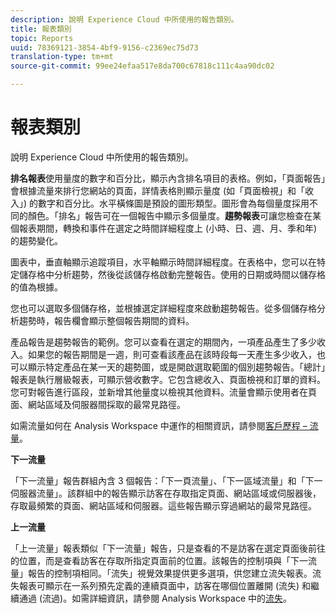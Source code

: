 ```yaml
---
description: 說明 Experience Cloud 中所使用的報告類別。
title: 報表類別
topic: Reports
uuid: 78369121-3854-4bf9-9156-c2369ec75d73
translation-type: tm+mt
source-git-commit: 99ee24efaa517e8da700c67818c111c4aa90dc02

---
```



# 報表類別

說明 Experience Cloud 中所使用的報告類別。

**排名報表**&#x200B;使用量度的數字和百分比，顯示內含排名項目的表格。例如，「頁面報告」會根據流量來排行您網站的頁面，詳情表格則顯示量度 (如「頁面檢視」和「收入」) 的數字和百分比。水平橫條圖是預設的圖形類型。圖形會為每個量度採用不同的顏色。「排名」報告可在一個報告中顯示多個量度。**趨勢報表**&#x200B;可讓您檢查在某個報表期間，轉換和事件在選定之時間詳細程度上 (小時、日、週、月、季和年) 的趨勢變化。

圖表中，垂直軸顯示追蹤項目，水平軸顯示時間詳細程度。在表格中，您可以在特定儲存格中分析趨勢，然後從該儲存格啟動完整報告。使用的日期或時間以儲存格的值為根據。

您也可以選取多個儲存格，並根據選定詳細程度來啟動趨勢報告。從多個儲存格分析趨勢時，報告欄會顯示整個報告期間的資料。

產品報告是趨勢報告的範例。您可以查看在選定的期間內，一項產品產生了多少收入。如果您的報告期間是一週，則可查看該產品在該時段每一天產生多少收入，也可以顯示特定產品在某一天的趨勢圖，或是開啟選取範圍的個別趨勢報告。「總計」報表是執行層級報表，可顯示營收數字。它包含總收入、頁面檢視和訂單的資料。您可對報告進行區段，並新增其他量度以檢視其他資料。流量會顯示使用者在頁面、網站區域及伺服器間採取的最常見路徑。

如需流量如何在 Analysis Workspace 中運作的相關資訊，請參閱[客戶歷程 – 流量](https://marketing.adobe.com/resources/help/zh_TW/analytics/analysis-workspace/flow.html)。

**下一流量**

「下一流量」報告群組內含 3 個報告：「下一頁流量」、「下一區域流量」和「下一伺服器流量」。該群組中的報告顯示訪客在存取指定頁面、網站區域或伺服器後，存取最頻繁的頁面、網站區域和伺服器。這些報告顯示穿過網站的最常見路徑。

**上一流量**

「上一流量」報表類似「下一流量」報告，只是查看的不是訪客在選定頁面後前往的位置，而是查看訪客在存取所指定頁面前的位置。該報告的控制項與「下一流量」報告的控制項相同。「流失」視覺效果提供更多選項，供您建立流失報表。流失報表可顯示在一系列預先定義的連續頁面中，訪客在哪個位置離開 (流失) 和繼續通過 (流過)。如需詳細資訊，請參閱 Analysis Workspace 中的[流失](https://marketing.adobe.com/resources/help/zh_TW/analytics/analysis-workspace/fallout_flow.html)。
